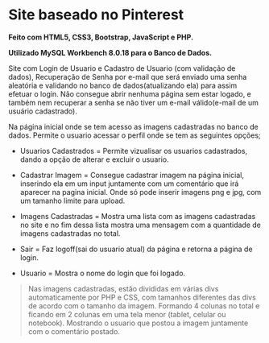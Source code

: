# Site baseado no Pinterest

**Feito com HTML5, CSS3, Bootstrap, JavaScript e PHP.**

__Utilizado MySQL Workbench 8.0.18 para o Banco de Dados.__

Site com Login de Usuario e Cadastro de Usuario (com validação de dados), Recuperação de Senha por e-mail que será enviado uma senha aleatória e validando no banco de dados(atualizando ela) para assim efetuar o login. Não consegue abrir nenhuma página sem estar logado, e também nem recuperar a senha se não tiver um e-mail válido(e-mail de um usuário cadastrado).

Na página inicial onde se tem acesso as imagens cadastradas no banco de dados. Permite o usuario acessar o perfil onde se tem as seguintes opções;

- Usuarios Cadastrados = Permite vizualisar os usuarios cadastrados, dando a opção de alterar e excluir o usuario.

- Cadastrar Imagem = Consegue cadastrar imagem na página inicial, inserindo ela em um input juntamente com um comentário que irá aparecer na pagina inicial. Onde só pode inserir imagens png e jpg, com um tamanho limite para upload.

- Imagens Cadastradas = Mostra uma lista com as imagens cadastradas no site e no fim dessa lista mostra uma mensagem com a quantidade de imagens cadastradas no total. 

- Sair = Faz logoff(sai do usuario atual) da página e retorna a página de login.

- Usuario = Mostra o nome do login que foi logado.

> Nas imagens cadastradas, estão divididas em várias divs automaticamente por PHP e CSS, com tamanhos diferentes das divs de acordo com o tamanho da imagem. Formando 4 colunas no total e ficando em 2 colunas em uma tela menor (tablet, celular ou notebook). Mostrando o usuario que postou a imagem juntamente com o comentário postado.
